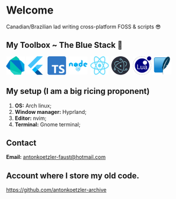 # Welcome

Canadian/Brazilian lad writing cross-platform FOSS & scripts 😎

## My Toolbox ~ The Blue Stack 🌊

<img src='img/dart.svg' alt='dart' width=50 height=50 />&nbsp;<img src='img/flutter.svg' alt='flutter' width=50 height=50 />&nbsp;&nbsp;<img src='img/typescript.svg' alt='typescript' width=50 height=50 />&nbsp;&nbsp;<img src='img/node.png' alt='node' width=50 height=50 />&nbsp;&nbsp;<img src='img/react.svg' alt='react' width=50 height=50 />&nbsp;&nbsp;<img src='img/electron.svg' alt='electron' width=50 height=50 />&nbsp;&nbsp;<img src='img/lua.svg' alt='lua' width=50 height=50 />&nbsp;<img src='img/sqlite.svg' svg='sqlite' width=50 height=50 />

## My setup (I am a big ricing proponent)
1. **OS:** Arch linux;
2. **Window manager:** Hyprland;
3. **Editor:** nvim;
4. **Terminal:** Gnome terminal;

## Contact

**Email:** <antonkoetzler-faust@hotmail.com>

## Account where I store my old code.
https://github.com/antonkoetzler-archive
